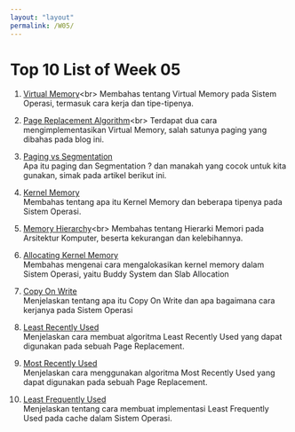 ```yaml
---
layout: "layout"
permalink: /W05/
---
```


# Top 10 List of Week 05

1. [Virtual Memory](https://searchstorage.techtarget.com/definition/virtual-memory#:~:text=Virtual%20memory%20is%20a%20very,(RAM)%20to%20disk%20storage.)<br>
Membahas tentang Virtual Memory pada Sistem Operasi, termasuk cara kerja dan tipe-tipenya. 

2. [Page Replacement Algorithm](https://afteracademy.com/blog/what-are-the-page-replacement-algorithms#:~:text=Page%20Replacement%20happens%20when%20a,requires%20for%20I%2FO%20completion.)<br>
Terdapat dua cara mengimplementasikan Virtual Memory, salah satunya paging yang dibahas pada blog ini.

3. [Paging vs Segmentation](https://afteracademy.com/blog/what-are-paging-and-segmentation)<br>
Apa itu paging dan Segmentation ? dan manakah yang cocok untuk kita gunakan, simak pada artikel berikut ini.

4. [Kernel Memory ](https://afteracademy.com/blog/what-is-kernel-in-operating-system-and-what-are-the-various-types-of-kernel)<br>
Membahas tentang apa itu Kernel Memory dan beberapa tipenya pada Sistem Operasi.

5. [Memory Hierarchy](https://www.elprocus.com/memory-hierarchy-in-computer-architecture/#:~:text=The%20memory%20in%20a%20computer,magnetic%20discs%2C%20and%20magnetic%20tapes.)<br>
Membahas tentang Hierarki Memori pada Arsitektur Komputer, beserta kekurangan dan kelebihannya.

6. [Allocating Kernel Memory](https://www.geeksforgeeks.org/operating-system-allocating-kernel-memory-buddy-system-slab-system/)<br>
Membahas mengenai cara mengalokasikan kernel memory dalam Sistem Operasi, yaitu Buddy System dan Slab Allocation

7. [Copy On Write](http://www.qnx.com/developers/docs/qnxcar2/index.jsp?topic=%2Fcom.qnx.doc.neutrino.sys_arch%2Ftopic%2Ffsys_COW_filesystem.html)<br>
Menjelaskan tentang apa itu Copy On Write dan apa bagaimana cara kerjanya pada Sistem Operasi

8. [Least Recently Used](https://www.geeksforgeeks.org/program-for-least-recently-used-lru-page-replacement-algorithm/)<br>
Menjelaskan cara membuat algoritma Least Recently Used yang dapat digunakan pada sebuah Page Replacement.

9. [Most Recently Used](https://www.youtube.com/watch?v=04UNNJire2A)<br>
Menjelaskan cara menggunakan algoritma Most Recently Used yang dapat digunakan pada sebuah Page Replacement.

10. [Least Frequently Used](https://www.geeksforgeeks.org/least-frequently-used-lfu-cache-implementation/)<br>
Menjelaskan tentang cara membuat implementasi Least Frequently Used pada cache dalam Sistem Operasi.
